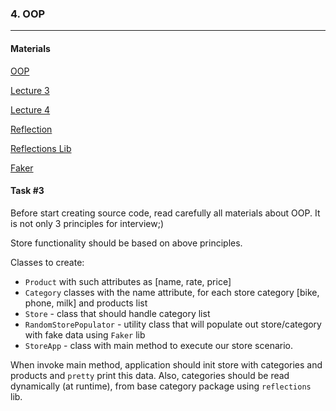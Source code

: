 ### 4. OOP

----
#### Materials

[OOP](https://docs.oracle.com/javase/tutorial/java/concepts/index.html)

[Lecture 3](https://coherentsolutions.sharepoint.com/sites/training-center/_layouts/15/WopiFrame.aspx?sourcedoc=%7b21357CB9-7D9D-4E18-AD42-22ADC9979308%7d&file=L3.pptx&action=default)

[Lecture 4](https://coherentsolutions.sharepoint.com/sites/training-center/_layouts/15/WopiFrame.aspx?sourcedoc=%7b87729213-AD13-40A5-876C-67E647EC725A%7d&file=L4.pptx&action=default)

[Reflection](https://docs.oracle.com/javase/tutorial/reflect/)

[Reflections Lib](https://github.com/ronmamo/reflections)

[Faker](https://github.com/DiUS/java-faker)

#### Task #3

Before start creating source code, read carefully all materials about OOP. It is not only 3 principles for interview;)

Store functionality should be based on above principles.

Classes to create:

- `Product` with such attributes as [name, rate, price]
- `Category` classes with the name attribute, for each store category [bike, phone, milk] and products list
- `Store` - class that should handle category list
- `RandomStorePopulator` - utility class that will populate out store/category with fake data using `Faker` lib
- `StoreApp` - class with main method to execute our store scenario.

When invoke main method, application should init store with categories and products and `pretty` print this data.
Also, categories should be read dynamically (at runtime), from base category package using `reflections` lib.
